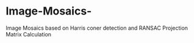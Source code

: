 # Image-Mosaics-
Image Mosaics based on Harris coner detection and RANSAC Projection Matrix Calculation
